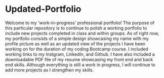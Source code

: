 # Updated-Portfolio
Welcome to my 'work-in-progress' professional portfolio! The purpose of this particular repository is to continue to polish a working portfolio to include new projects completed in class and within groups. As of right now, my portfolio consists of a simple design showcasing my name with my profile picture as well as an updated view of the projects I have been working on for the duration of my coding Bootcamp course. I included working links to my Instgram, LinkedIn, and Github. I have also included a downloadable PDF file of my resume showcasing my front end and back end skills. Although everything is still a work in progress, I will continue to add more projects as I strengthen my skills.